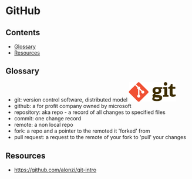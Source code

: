 # GitHub

## Contents
* [Glossary](#glossary)
* [Resources](#resources)

## Glossary
* git: version control software, distributed model <img src="images/Git-Logo-2Color.png" width="128">
* github: a for profit company owned by microsoft
* repository: aka repo - a record of all changes to specified files
* commit: one change record
* remote: a non local repo
* fork: a repo and a pointer to the remoted it 'forked' from
* pull request: a request to the remote of your fork to 'pull' your changes

## Resources
* https://github.com/alonzi/git-intro


